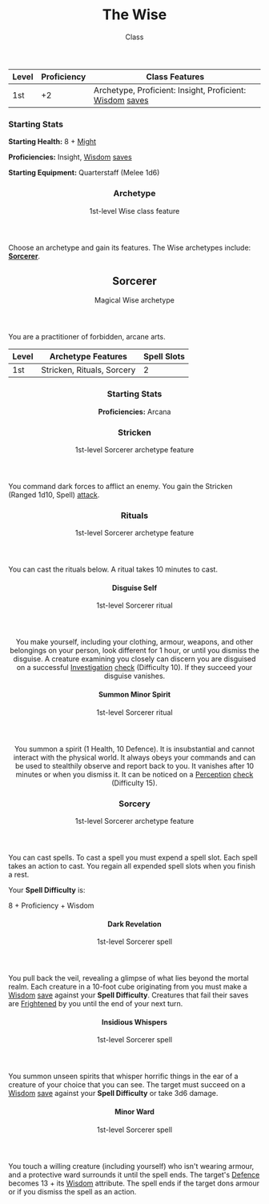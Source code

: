 <header>

# The Wise

<p class="subheading">Class</p>

</header>

| Level | Proficiency | Class Features  |
| ----  | ----------- |- |
| 1st   | +2          | Archetype, Proficient: Insight, Proficient: [Wisdom](pages/characters/attributes.md?id=wisdom) [saves](pages/rules/rolling.md?id=saves) |

### Starting Stats

**Starting Health:** 8 + [Might](pages/characters/attributes.md?id=might)

**Proficiencies:** Insight, [Wisdom](pages/characters/attributes.md?id=wisdom) [saves](rules/rolling.md?id=saves)

**Starting Equipment:** Quarterstaff (Melee 1d6)

<header>

### Archetype

<p class="subheading">1st-level Wise class feature</p>

</header>

Choose an archetype and gain its features. The Wise archetypes include: **[Sorcerer](pages/classes/wise.md?id=sorcerer)**.

<header>

## Sorcerer

<p class="subheading">Magical Wise archetype</p>

</header>

You are a practitioner of forbidden, arcane arts.

| Level | Archetype Features         | Spell Slots |
| ----  | -------------------------- | ----------- |
| 1st   | Stricken, Rituals, Sorcery | 2           |

<header>

### Starting Stats

**Proficiencies:** Arcana

### Stricken

<p class="subheading">1st-level Sorcerer archetype feature</p>

</header>

You command dark forces to afflict an enemy. You gain the Stricken (Ranged 1d10, Spell) [attack](pages/combat/attacks.md).

<header>

### Rituals

<p class="subheading">1st-level Sorcerer archetype feature</p>

</header>

You can cast the rituals below. A ritual takes 10 minutes to cast.

<header>

<section class="spells">

<section class="spell">

<header>

#### Disguise Self

<p class="subheading">1st-level Sorcerer ritual</p>

</header>

You make yourself, including your clothing, armour, weapons, and other belongings on your person, look different for 1 hour, or until you dismiss the disguise. A creature examining you closely can discern you are disguised on a successful [Investigation](pages/characters/skills.md?id=investigation) [check](pages/rules/rolling.md?id=checks) (Difficulty 10). If they succeed your disguise vanishes.

</section>

<section class="spell">

<header>

#### Summon Minor Spirit

<p class="subheading">1st-level Sorcerer ritual</p>

</header>

You summon a spirit (1 Health, 10 Defence). It is insubstantial and cannot interact with the physical world. It always obeys your commands and can be used to stealthily observe and report back to you. It vanishes after 10 minutes or when you dismiss it. It can be noticed on a [Perception](pages/characters/skills.md?id=perception) [check](pages/rules/rolling.md?id=checks) (Difficulty 15).

</section>

</section>

### Sorcery

<p class="subheading">1st-level Sorcerer archetype feature</p>

</header>

You can cast spells. To cast a spell you must expend a spell slot. Each spell takes an action to cast. You regain all expended spell slots when you finish a rest.

Your **Spell Difficulty** is:

<div class="example-roll">
  8
  +
  <span class="bonus"> <span class="caption">Proficiency</span></span>
  +
  <span class="bonus"> <span class="caption">Wisdom</span></span>
</div>

<section class="spells">

<section class="spell">

<header>

#### Dark Revelation

<p class="subheading">1st-level Sorcerer spell</p>

</header>

You pull back the veil, revealing a glimpse of what lies beyond the mortal realm. Each creature in a 10-foot cube originating from you must make a [Wisdom](pages/characters/attributes.md?id=wisdom) [save](pages/rules/rolling.md?id=saves) against your **Spell Difficulty**. Creatures that fail their saves are [Frightened](pages/rules/conditions?id=frightened) by you until the end of your next turn.

</section>

<section class="spell">

<header>

#### Insidious Whispers

<p class="subheading">1st-level Sorcerer spell</p>

</header>

You summon unseen spirits that whisper horrific things in the ear of a creature of your choice that you can see. The target must succeed on a [Wisdom](pages/characters/attributes.md?id=wisdom) [save](pages/rules/rolling.md?id=saves) against your **Spell Difficulty** or take 3d6 damage.

</section>

<section class="spell">

<header>

#### Minor Ward

<p class="subheading">1st-level Sorcerer spell</p>

</header>

You touch a willing creature (including yourself) who isn't wearing armour, and a protective ward surrounds it until the spell ends. The target's [Defence](pages/combat/defence.md) becomes 13 + its [Wisdom](pages/characters/attributes.md?id=wisdom) attribute. The spell ends if the target dons armour or if you dismiss the spell as an action.

</section>

</section>
